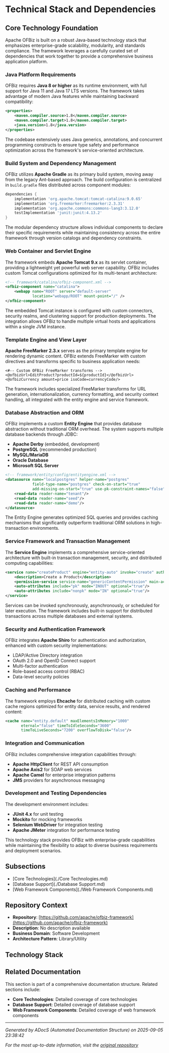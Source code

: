 # Technical Stack and Dependencies

## Core Technology Foundation

Apache OFBiz is built on a robust Java-based technology stack that emphasizes enterprise-grade scalability, modularity, and standards compliance. The framework leverages a carefully curated set of dependencies that work together to provide a comprehensive business application platform.

### Java Platform Requirements

OFBiz requires **Java 8 or higher** as its runtime environment, with full support for Java 11 and Java 17 LTS versions. The framework takes advantage of modern Java features while maintaining backward compatibility:

```xml
<properties>
    <maven.compiler.source>1.8</maven.compiler.source>
    <maven.compiler.target>1.8</maven.compiler.target>
    <java.version>1.8</java.version>
</properties>
```

The codebase extensively uses Java generics, annotations, and concurrent programming constructs to ensure type safety and performance optimization across the framework's service-oriented architecture.

### Build System and Dependency Management

OFBiz utilizes **Apache Gradle** as its primary build system, moving away from the legacy Ant-based approach. The build configuration is centralized in `build.gradle` files distributed across component modules:

```gradle
dependencies {
    implementation 'org.apache.tomcat:tomcat-catalina:9.0.65'
    implementation 'org.freemarker:freemarker:2.3.31'
    implementation 'org.apache.commons:commons-lang3:3.12.0'
    testImplementation 'junit:junit:4.13.2'
}
```

The modular dependency structure allows individual components to declare their specific requirements while maintaining consistency across the entire framework through version catalogs and dependency constraints.

### Web Container and Servlet Engine

The framework embeds **Apache Tomcat 9.x** as its servlet container, providing a lightweight yet powerful web server capability. OFBiz includes custom Tomcat configurations optimized for its multi-tenant architecture:

```xml
<!-- framework/catalina/ofbiz-component.xml -->
<ofbiz-component name="catalina">
    <webapp name="ROOT" server="default-server" 
            location="webapp/ROOT" mount-point="/" />
</ofbiz-component>
```

The embedded Tomcat instance is configured with custom connectors, security realms, and clustering support for production deployments. The integration allows OFBiz to handle multiple virtual hosts and applications within a single JVM instance.

### Template Engine and View Layer

**Apache FreeMarker 2.3.x** serves as the primary template engine for rendering dynamic content. OFBiz extends FreeMarker with custom directives and transforms specific to business application needs:

```ftl
<#-- Custom OFBiz FreeMarker transforms -->
<@ofbizUrl>EditProduct?productId=${productId}</@ofbizUrl>
<@ofbizCurrency amount=price isoCode=currencyCode/>
```

The framework includes specialized FreeMarker transforms for URL generation, internationalization, currency formatting, and security context handling, all integrated with the entity engine and service framework.

### Database Abstraction and ORM

OFBiz implements a custom **Entity Engine** that provides database abstraction without traditional ORM overhead. The system supports multiple database backends through JDBC:

- **Apache Derby** (embedded, development)
- **PostgreSQL** (recommended production)
- **MySQL/MariaDB**
- **Oracle Database**
- **Microsoft SQL Server**

```xml
<!-- framework/entity/config/entityengine.xml -->
<datasource name="localpostgres" helper-name="postgres"
            field-type-name="postgres" check-on-start="true"
            add-missing-on-start="true" use-pk-constraint-names="false">
    <read-data reader-name="tenant"/>
    <read-data reader-name="seed"/>
    <read-data reader-name="demo"/>
</datasource>
```

The Entity Engine generates optimized SQL queries and provides caching mechanisms that significantly outperform traditional ORM solutions in high-transaction environments.

### Service Framework and Transaction Management

The **Service Engine** implements a comprehensive service-oriented architecture with built-in transaction management, security, and distributed computing capabilities:

```xml
<service name="createProduct" engine="entity-auto" invoke="create" auth="true">
    <description>Create a Product</description>
    <permission-service service-name="genericContentPermission" main-action="CREATE"/>
    <auto-attributes include="pk" mode="INOUT" optional="true"/>
    <auto-attributes include="nonpk" mode="IN" optional="true"/>
</service>
```

Services can be invoked synchronously, asynchronously, or scheduled for later execution. The framework includes built-in support for distributed transactions across multiple databases and external systems.

### Security and Authentication Framework

OFBiz integrates **Apache Shiro** for authentication and authorization, enhanced with custom security implementations:

- LDAP/Active Directory integration
- OAuth 2.0 and OpenID Connect support
- Multi-factor authentication
- Role-based access control (RBAC)
- Data-level security policies

### Caching and Performance

The framework employs **Ehcache** for distributed caching with custom cache regions optimized for entity data, service results, and rendered content:

```xml
<cache name="entity.default" maxElementsInMemory="1000" 
       eternal="false" timeToIdleSeconds="3600" 
       timeToLiveSeconds="7200" overflowToDisk="false"/>
```

### Integration and Communication

OFBiz includes comprehensive integration capabilities through:

- **Apache HttpClient** for REST API consumption
- **Apache Axis2** for SOAP web services
- **Apache Camel** for enterprise integration patterns
- **JMS** providers for asynchronous messaging

### Development and Testing Dependencies

The development environment includes:

- **JUnit 4.x** for unit testing
- **Mockito** for mocking frameworks
- **Selenium WebDriver** for integration testing
- **Apache JMeter** integration for performance testing

This technology stack provides OFBiz with enterprise-grade capabilities while maintaining the flexibility to adapt to diverse business requirements and deployment scenarios.

## Subsections

- [Core Technologies](./Core Technologies.md)
- [Database Support](./Database Support.md)
- [Web Framework Components](./Web Framework Components.md)

## Repository Context

- **Repository**: [https://github.com/apache/ofbiz-framework](https://github.com/apache/ofbiz-framework)
- **Description**: No description available
- **Business Domain**: Software Development
- **Architecture Pattern**: Library/Utility

## Technology Stack

## Related Documentation

This section is part of a comprehensive documentation structure. Related sections include:

- **Core Technologies**: Detailed coverage of core technologies
- **Database Support**: Detailed coverage of database support
- **Web Framework Components**: Detailed coverage of web framework components

---

*Generated by ADocS (Automated Documentation Structure) on 2025-09-05 23:38:42*

*For the most up-to-date information, visit the [original repository](https://github.com/apache/ofbiz-framework)*